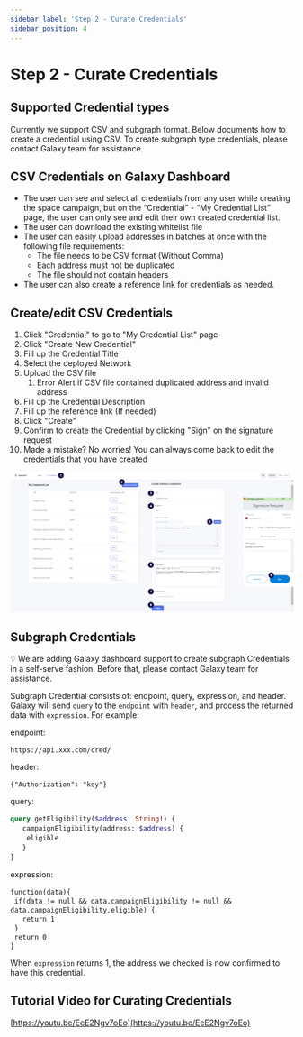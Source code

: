 ```yaml
---
sidebar_label: 'Step 2 - Curate Credentials'
sidebar_position: 4
---
```


# Step 2 - Curate Credentials

## Supported Credential types

Currently we support CSV and subgraph format. Below documents how to create a credential using CSV. To create subgraph type credentials, please contact Galaxy team for assistance.

## CSV Credentials on Galaxy Dashboard

- The user can see and select all credentials from any user while creating the space campaign, but on the “Credential” - “My Credential List” page, the user can only see and edit their own created credential list.
- The user can download the existing whitelist file
- The user can easily upload addresses in batches at once with the following file requirements:
    - The file needs to be CSV format (Without Comma)
    - Each address must not be duplicated
    - The file should not contain headers
- The user can also create a reference link for credentials as needed.

## Create/edit CSV Credentials

1. Click "Credential" to go to "My Credential List" page
2. Click "Create New Credential"
3. Fill up the Credential Title
4. Select the deployed Network
5. Upload the CSV file
    1. Error Alert if CSV file contained duplicated address and invalid address
6. Fill up the Credential Description
7. Fill up the reference link (If needed)
8. Click "Create"
9. Confirm to create the Credential by clicking "Sign" on the signature request
10. Made a mistake? No worries! You can always come back to edit the credentials that you have created

![Credential.png](assets/Credential.png)

## Subgraph Credentials

<aside>
💡 We are adding Galaxy dashboard support to create subgraph Credentials in a self-serve fashion. Before that, please contact Galaxy team for assistance.

</aside>

Subgraph Credential consists of: endpoint, query, expression, and header. Galaxy will send `query` to the `endpoint` with `header`, and process the returned data with `expression`. For example:

endpoint:

```
https://api.xxx.com/cred/
```

header:

```tsx
{"Authorization": "key"}
```

query:

```graphql
query getEligibility($address: String!) {
   campaignEligibility(address: $address) {
    eligible
   }
}
```

expression:

```tsx
function(data){
 if(data != null && data.campaignEligibility != null && data.campaignEligibility.eligible) {
   return 1
 }
 return 0
}
```

When `expression` returns 1, the address we checked is now confirmed to have this credential.

## Tutorial Video for Curating Credentials

[https://youtu.be/EeE2Ngv7oEo](https://youtu.be/EeE2Ngv7oEo)

